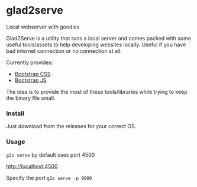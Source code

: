 # glad2serve

Local webserver with goodies

Glad2Serve is a utility that runs a local server and comes packed with some useful tools/assets to help developing websites locally.
Useful if you have bad internet connection or no connection at all.

Currently provides:
* [Bootstrap CSS](http://localhost:4500/bootstrap.min.css)
* [Bootstrap JS](http://localhost:4500/bootstrap.min.js)

The idea is to provide the most of these tools/libraries while trying to keep the binary file small.

### Install

Just download from the releases for your correct OS.

### Usage

`g2s serve` by default uses port 4500

[http://localhost:4500](http://localhost:4500)

Specify the port
`g2s serve -p 9000`
